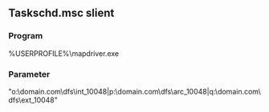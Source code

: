 ## Taskschd.msc slient

### Program
%USERPROFILE%\mapdriver.exe

### Parameter
"o:\\domain.com\dfs\int_10048|p:\\domain.com\dfs\arc_10048|q:\\domain.com\dfs\ext_10048"
